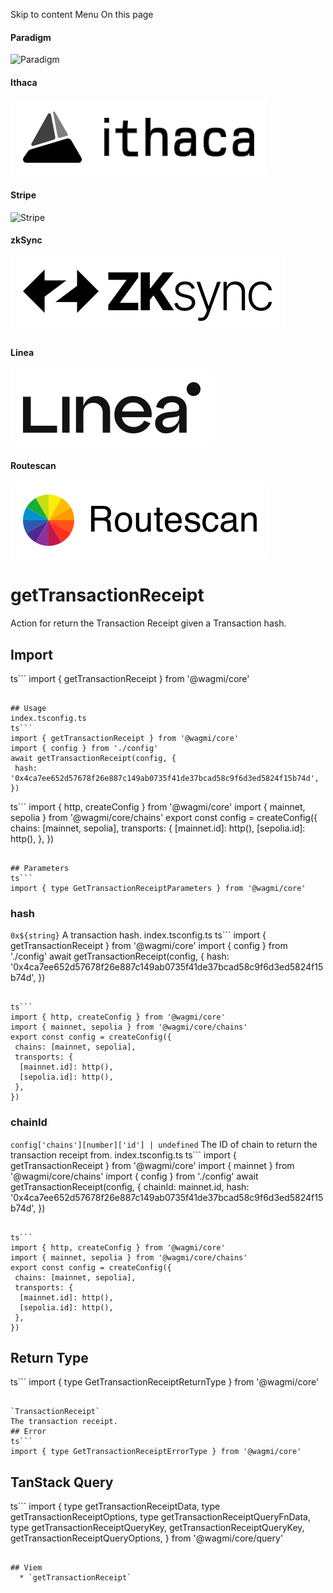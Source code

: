 Skip to content 
Menu
On this page
#### Paradigm
![Paradigm](https://raw.githubusercontent.com/wevm/.github/main/content/sponsors/paradigm-light.svg)
#### Ithaca
![Ithaca](https://raw.githubusercontent.com/wevm/.github/main/content/sponsors/ithaca-light.svg)
#### Stripe
![Stripe](https://raw.githubusercontent.com/wevm/.github/main/content/sponsors/stripe-light.svg)
#### zkSync
![zkSync](https://raw.githubusercontent.com/wevm/.github/main/content/sponsors/zksync-light.svg)
#### Linea
![Linea](https://raw.githubusercontent.com/wevm/.github/main/content/sponsors/linea-light.svg)
#### Routescan
![Routescan](https://raw.githubusercontent.com/wevm/.github/main/content/sponsors/routescan-light.svg)
# getTransactionReceipt ​
Action for return the Transaction Receipt given a Transaction hash.
## Import ​
ts```
import { getTransactionReceipt } from '@wagmi/core'
```

## Usage ​
index.tsconfig.ts
ts```
import { getTransactionReceipt } from '@wagmi/core'
import { config } from './config'
await getTransactionReceipt(config, {
 hash: '0x4ca7ee652d57678f26e887c149ab0735f41de37bcad58c9f6d3ed5824f15b74d',
})
```

ts```
import { http, createConfig } from '@wagmi/core'
import { mainnet, sepolia } from '@wagmi/core/chains'
export const config = createConfig({
 chains: [mainnet, sepolia],
 transports: {
  [mainnet.id]: http(),
  [sepolia.id]: http(),
 },
})
```

## Parameters ​
ts```
import { type GetTransactionReceiptParameters } from '@wagmi/core'
```

### hash ​
``0x${string}``
A transaction hash.
index.tsconfig.ts
ts```
import { getTransactionReceipt } from '@wagmi/core'
import { config } from './config'
await getTransactionReceipt(config, {
 hash: '0x4ca7ee652d57678f26e887c149ab0735f41de37bcad58c9f6d3ed5824f15b74d', 
})
```

ts```
import { http, createConfig } from '@wagmi/core'
import { mainnet, sepolia } from '@wagmi/core/chains'
export const config = createConfig({
 chains: [mainnet, sepolia],
 transports: {
  [mainnet.id]: http(),
  [sepolia.id]: http(),
 },
})
```

### chainId ​
`config['chains'][number]['id'] | undefined`
The ID of chain to return the transaction receipt from.
index.tsconfig.ts
ts```
import { getTransactionReceipt } from '@wagmi/core'
import { mainnet } from '@wagmi/core/chains'
import { config } from './config'
await getTransactionReceipt(config, {
 chainId: mainnet.id, 
 hash: '0x4ca7ee652d57678f26e887c149ab0735f41de37bcad58c9f6d3ed5824f15b74d',
})
```

ts```
import { http, createConfig } from '@wagmi/core'
import { mainnet, sepolia } from '@wagmi/core/chains'
export const config = createConfig({
 chains: [mainnet, sepolia],
 transports: {
  [mainnet.id]: http(),
  [sepolia.id]: http(),
 },
})
```

## Return Type ​
ts```
import { type GetTransactionReceiptReturnType } from '@wagmi/core'
```

`TransactionReceipt`
The transaction receipt.
## Error ​
ts```
import { type GetTransactionReceiptErrorType } from '@wagmi/core'
```

## TanStack Query ​
ts```
import {
 type getTransactionReceiptData,
 type getTransactionReceiptOptions,
 type getTransactionReceiptQueryFnData,
 type getTransactionReceiptQueryKey,
 getTransactionReceiptQueryKey,
 getTransactionReceiptQueryOptions,
} from '@wagmi/core/query'
```

## Viem ​
  * `getTransactionReceipt`


